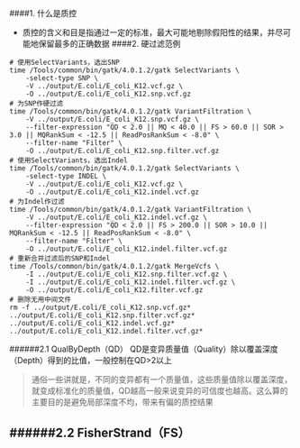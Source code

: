 ####1. 什么是质控
- 质控的含义和目是指通过一定的标准，最大可能地剔除假阳性的结果，并尽可能地保留最多的正确数据
####2. 硬过滤范例
```
# 使用SelectVariants，选出SNP
time /Tools/common/bin/gatk/4.0.1.2/gatk SelectVariants \
    -select-type SNP \
    -V ../output/E.coli/E_coli_K12.vcf.gz \
    -O ../output/E.coli/E_coli_K12.snp.vcf.gz
# 为SNP作硬过滤
time /Tools/common/bin/gatk/4.0.1.2/gatk VariantFiltration \
    -V ../output/E.coli/E_coli_K12.snp.vcf.gz \
    --filter-expression "QD < 2.0 || MQ < 40.0 || FS > 60.0 || SOR > 3.0 || MQRankSum < -12.5 || ReadPosRankSum < -8.0" \
    --filter-name "Filter" \
    -O ../output/E.coli/E_coli_K12.snp.filter.vcf.gz
# 使用SelectVariants，选出Indel
time /Tools/common/bin/gatk/4.0.1.2/gatk SelectVariants \
    -select-type INDEL \
    -V ../output/E.coli/E_coli_K12.vcf.gz \
    -O ../output/E.coli/E_coli_K12.indel.vcf.gz
# 为Indel作过滤
time /Tools/common/bin/gatk/4.0.1.2/gatk VariantFiltration \
    -V ../output/E.coli/E_coli_K12.indel.vcf.gz \
    --filter-expression "QD < 2.0 || FS > 200.0 || SOR > 10.0 || MQRankSum < -12.5 || ReadPosRankSum < -8.0" \
    --filter-name "Filter" \
    -O ../output/E.coli/E_coli_K12.indel.filter.vcf.gz
# 重新合并过滤后的SNP和Indel
time /Tools/common/bin/gatk/4.0.1.2/gatk MergeVcfs \
    -I ../output/E.coli/E_coli_K12.snp.filter.vcf.gz \
    -I ../output/E.coli/E_coli_K12.indel.filter.vcf.gz \
    -O ../output/E.coli/E_coli_K12.filter.vcf.gz
# 删除无用中间文件
rm -f ../output/E.coli/E_coli_K12.snp.vcf.gz* ../output/E.coli/E_coli_K12.snp.filter.vcf.gz* ../output/E.coli/E_coli_K12.indel.vcf.gz* ../output/E.coli/E_coli_K12.indel.filter.vcf.gz*
```
######2.1 QualByDepth（QD）
QD是变异质量值（Quality）除以覆盖深度（Depth）得到的比值，一般控制在QD>2以上
> 通俗一些讲就是，不同的变异都有一个质量值，这些质量值除以覆盖深度，就变成标准化的质量值，QD越高一般来说变异的可信度也越高。这么算的主要目的是避免局部深度不均，带来有偏的质控结果

######2.2 FisherStrand（FS）
- 
